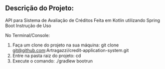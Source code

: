 <h2><b>Descrição do Projeto:</b></h2>

API para Sistema de Avaliação de Créditos Feita em Kotlin utilizando Spring Boot
Instrução de Uso

No Terminal/Console:
1. Faça um clone do projeto na sua máquina: git clone git@github.com:Artragazzi/credit-application-system.git
2. Entre na pasta raiz do projeto: cd 
3. Execute o comando: ./gradlew bootrun
